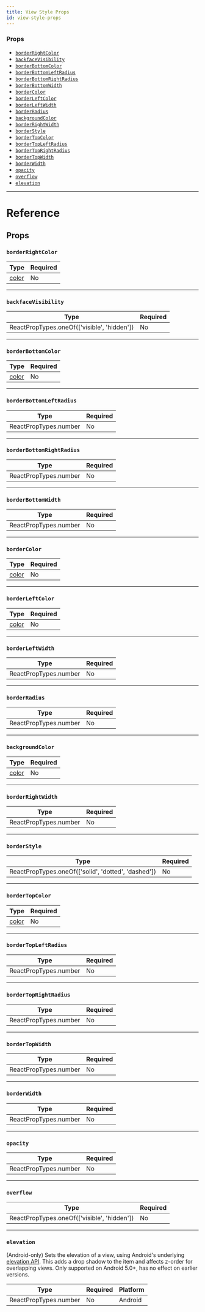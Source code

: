 ```yaml
---
title: View Style Props
id: view-style-props
---
```


### Props

- [`borderRightColor`](view-style-props.md#borderrightcolor)
- [`backfaceVisibility`](view-style-props.md#backfacevisibility)
- [`borderBottomColor`](view-style-props.md#borderbottomcolor)
- [`borderBottomLeftRadius`](view-style-props.md#borderbottomleftradius)
- [`borderBottomRightRadius`](view-style-props.md#borderbottomrightradius)
- [`borderBottomWidth`](view-style-props.md#borderbottomwidth)
- [`borderColor`](view-style-props.md#bordercolor)
- [`borderLeftColor`](view-style-props.md#borderleftcolor)
- [`borderLeftWidth`](view-style-props.md#borderleftwidth)
- [`borderRadius`](view-style-props.md#borderradius)
- [`backgroundColor`](view-style-props.md#backgroundcolor)
- [`borderRightWidth`](view-style-props.md#borderrightwidth)
- [`borderStyle`](view-style-props.md#borderstyle)
- [`borderTopColor`](view-style-props.md#bordertopcolor)
- [`borderTopLeftRadius`](view-style-props.md#bordertopleftradius)
- [`borderTopRightRadius`](view-style-props.md#bordertoprightradius)
- [`borderTopWidth`](view-style-props.md#bordertopwidth)
- [`borderWidth`](view-style-props.md#borderwidth)
- [`opacity`](view-style-props.md#opacity)
- [`overflow`](view-style-props.md#overflow)
- [`elevation`](view-style-props.md#elevation)

---

# Reference

## Props

### `borderRightColor`

| Type               | Required |
| ------------------ | -------- |
| [color](colors.md) | No       |

---

### `backfaceVisibility`

| Type                                        | Required |
| ------------------------------------------- | -------- |
| ReactPropTypes.oneOf(['visible', 'hidden']) | No       |

---

### `borderBottomColor`

| Type               | Required |
| ------------------ | -------- |
| [color](colors.md) | No       |

---

### `borderBottomLeftRadius`

| Type                  | Required |
| --------------------- | -------- |
| ReactPropTypes.number | No       |

---

### `borderBottomRightRadius`

| Type                  | Required |
| --------------------- | -------- |
| ReactPropTypes.number | No       |

---

### `borderBottomWidth`

| Type                  | Required |
| --------------------- | -------- |
| ReactPropTypes.number | No       |

---

### `borderColor`

| Type               | Required |
| ------------------ | -------- |
| [color](colors.md) | No       |

---

### `borderLeftColor`

| Type               | Required |
| ------------------ | -------- |
| [color](colors.md) | No       |

---

### `borderLeftWidth`

| Type                  | Required |
| --------------------- | -------- |
| ReactPropTypes.number | No       |

---

### `borderRadius`

| Type                  | Required |
| --------------------- | -------- |
| ReactPropTypes.number | No       |

---

### `backgroundColor`

| Type               | Required |
| ------------------ | -------- |
| [color](colors.md) | No       |

---

### `borderRightWidth`

| Type                  | Required |
| --------------------- | -------- |
| ReactPropTypes.number | No       |

---

### `borderStyle`

| Type                                                | Required |
| --------------------------------------------------- | -------- |
| ReactPropTypes.oneOf(['solid', 'dotted', 'dashed']) | No       |

---

### `borderTopColor`

| Type               | Required |
| ------------------ | -------- |
| [color](colors.md) | No       |

---

### `borderTopLeftRadius`

| Type                  | Required |
| --------------------- | -------- |
| ReactPropTypes.number | No       |

---

### `borderTopRightRadius`

| Type                  | Required |
| --------------------- | -------- |
| ReactPropTypes.number | No       |

---

### `borderTopWidth`

| Type                  | Required |
| --------------------- | -------- |
| ReactPropTypes.number | No       |

---

### `borderWidth`

| Type                  | Required |
| --------------------- | -------- |
| ReactPropTypes.number | No       |

---

### `opacity`

| Type                  | Required |
| --------------------- | -------- |
| ReactPropTypes.number | No       |

---

### `overflow`

| Type                                        | Required |
| ------------------------------------------- | -------- |
| ReactPropTypes.oneOf(['visible', 'hidden']) | No       |

---

### `elevation`

(Android-only) Sets the elevation of a view, using Android's underlying [elevation API](https://developer.android.com/training/material/shadows-clipping.html#Elevation). This adds a drop shadow to the item and affects z-order for overlapping views. Only supported on Android 5.0+, has no effect on earlier versions.

| Type                  | Required | Platform |
| --------------------- | -------- | -------- |
| ReactPropTypes.number | No       | Android  |
